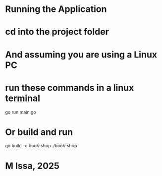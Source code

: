 # Running the Application
# cd into the project folder 
# And assuming you are using a Linux PC
# run these commands in a linux terminal 
go run main.go

# Or build and run
go build -o book-shop
./book-shop

# M Issa, 2025
